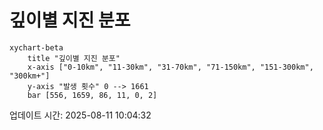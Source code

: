 # 깊이별 지진 분포

```mermaid
xychart-beta
    title "깊이별 지진 분포"
    x-axis ["0-10km", "11-30km", "31-70km", "71-150km", "151-300km", "300km+"]
    y-axis "발생 횟수" 0 --> 1661
    bar [556, 1659, 86, 11, 0, 2]
```

업데이트 시간: 2025-08-11 10:04:32
